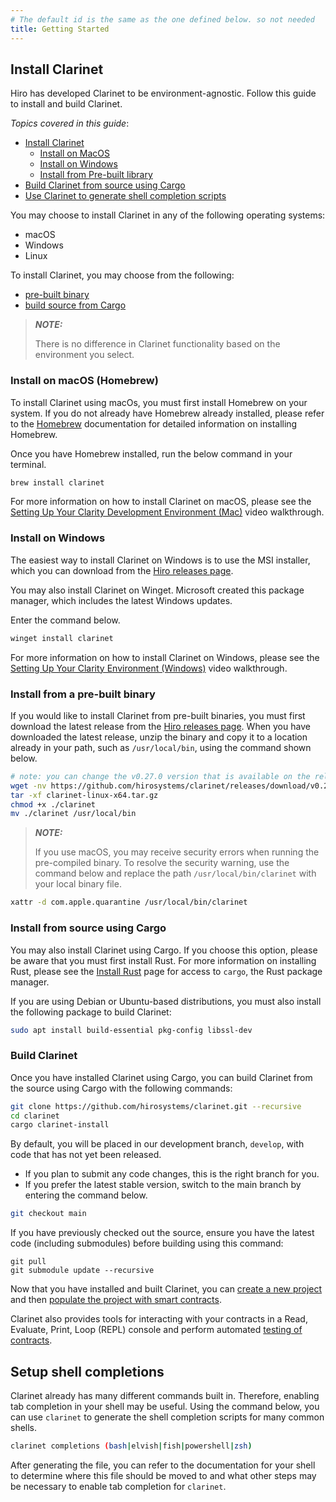 ```yaml
---
# The default id is the same as the one defined below. so not needed
title: Getting Started
---
```


## Install Clarinet

Hiro has developed Clarinet to be environment-agnostic. Follow this guide to install and build Clarinet.

_Topics covered in this guide_:

- [Install Clarinet](#install-clarinet)
  - [Install on MacOS](#install-on-macos-homebrew)
  - [Install on Windows](#install-on-windows)
  - [Install from Pre-built library](https://github.com/hirosystems/clarinet#install-from-a-pre-built-binary)
- [Build Clarinet from source using Cargo](#build-clarinet)
- [Use Clarinet to generate shell completion scripts](#setup-shell-completions)

You may choose to install Clarinet in any of the following operating systems:

- macOS
- Windows
- Linux

To install Clarinet, you may choose from the following:

- [pre-built binary](https://github.com/hirosystems/clarinet#install-from-a-pre-built-binary)
- [build source from Cargo](https://github.com/hirosystems/clarinet#install-from-source-using-cargo)

> **_NOTE:_**
>
> There is no difference in Clarinet functionality based on the environment you select.

### Install on macOS (Homebrew)

To install Clarinet using macOs, you must first install Homebrew on your system. If you do not already have Homebrew already installed,
please refer to the [Homebrew](https://brew.sh/) documentation for detailed information on installing Homebrew.

Once you have Homebrew installed, run the below command in your terminal.

```bash
brew install clarinet
```

For more information on how to install Clarinet on macOS, please see the [Setting Up Your Clarity Development Environment (Mac)](https://www.youtube.com/watch?v=dpPopuvYU90) video walkthrough.

### Install on Windows

The easiest way to install Clarinet on Windows is to use the MSI installer,
which you can download from the [Hiro releases page](https://github.com/hirosystems/clarinet/releases).

You may also install Clarinet on Winget. Microsoft created this package manager, which includes the latest Windows updates.

Enter the command below.

```PowerShell
winget install clarinet
```

For more information on how to install Clarinet on Windows, please see the [Setting Up Your Clarity Environment (Windows)](https://www.youtube.com/watch?v=r5LY1J5oACs) video walkthrough.

### Install from a pre-built binary

If you would like to install Clarinet from pre-built binaries, you must first download the latest release from the
[Hiro releases page](https://github.com/hirosystems/clarinet/releases). When you have downloaded the latest release,
unzip the binary and copy it to a location already in your path, such as `/usr/local/bin`, using the command shown below.

```sh
# note: you can change the v0.27.0 version that is available on the releases page.
wget -nv https://github.com/hirosystems/clarinet/releases/download/v0.27.0/clarinet-linux-x64-glibc.tar.gz -O clarinet-linux-x64.tar.gz
tar -xf clarinet-linux-x64.tar.gz
chmod +x ./clarinet
mv ./clarinet /usr/local/bin
```

> **_NOTE:_**
>
> If you use macOS, you may receive security errors when running the pre-compiled binary.
> To resolve the security warning, use the command below and replace the path `/usr/local/bin/clarinet` with your local binary file.

```sh
xattr -d com.apple.quarantine /usr/local/bin/clarinet
```

### Install from source using Cargo

You may also install Clarinet using Cargo. If you choose this option, please be aware that you must first install Rust.
For more information on installing Rust, please see the [Install Rust](https://www.rust-lang.org/tools/install) page for access
to `cargo`, the Rust package manager.

If you are using Debian or Ubuntu-based distributions, you must also install the following package to build Clarinet:

```bash
sudo apt install build-essential pkg-config libssl-dev
```

### Build Clarinet

Once you have installed Clarinet using Cargo, you can build Clarinet from the source using Cargo with the following commands:

```bash
git clone https://github.com/hirosystems/clarinet.git --recursive
cd clarinet
cargo clarinet-install
```

By default, you will be placed in our development branch, `develop`, with code that has not yet been released.

- If you plan to submit any code changes, this is the right branch for you.
- If you prefer the latest stable version, switch to the main branch by entering the command below.

```bash
git checkout main
```

If you have previously checked out the source, ensure you have the latest code (including submodules) before building using this command:

```
git pull
git submodule update --recursive
```

Now that you have installed and built Clarinet, you can [create a new project](how-to-guides/how-to-create-new-project.md) and then [populate the project with smart contracts](how-to-guides/how-to-add-contract.md).

Clarinet also provides tools for interacting with your contracts in a Read, Evaluate, Print, Loop (REPL) console and perform automated [testing of contracts](how-to-guides/how-to-test-contract.md).

## Setup shell completions

Clarinet already has many different commands built in. Therefore, enabling tab completion in your shell may be useful.
Using the command below, you can use `clarinet` to generate the shell completion scripts for many common shells.

```sh
clarinet completions (bash|elvish|fish|powershell|zsh)
```

After generating the file, you can refer to the documentation for your shell to determine where this file should be moved to and what other steps may be necessary to enable tab completion for `clarinet`.
